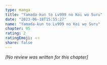 ```yaml
---
type: manga
title: "Yamada-kun to Lv999 no Koi wo Suru"
date: "2023-06-18T15:55:27"
name: "Yamada-kun to Lv999 no Koi wo Suru"
chapter: 95
rating: 2
ratingEmoji: ⭐️⭐️
share: false
---
```


_[No review was written for this chapter]_
